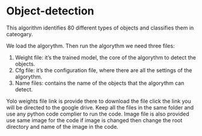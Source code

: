 # Object-detection
This algorithm identifies 80 different types of objects and classifies them in cateogary.

We load the algorythm. Then run the algorythm we need three files:
1. Weight file: it’s the trained model, the core of the algorythm to detect the objects.
2. Cfg file: it’s the configuration file, where there are all the settings of the algorythm.
3. Name files: contains the name of the objects that the algorythm can detect.

Yolo weights file link is provide there to download the file click the link you will be directed to the google drive.
Keep all the files in the same folder and use any python code complier to run the code.
Image file is also provided use same image for the code if image is changed then change the root directory and name of the image in the code.
